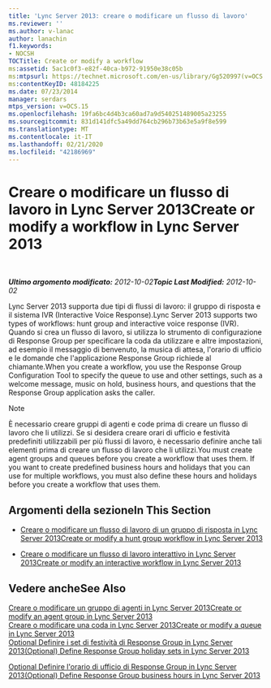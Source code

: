 ```yaml
---
title: 'Lync Server 2013: creare o modificare un flusso di lavoro'
ms.reviewer: ''
ms.author: v-lanac
author: lanachin
f1.keywords:
- NOCSH
TOCTitle: Create or modify a workflow
ms:assetid: 5ac1c0f3-e82f-40ca-b972-91950e38c05b
ms:mtpsurl: https://technet.microsoft.com/en-us/library/Gg520997(v=OCS.15)
ms:contentKeyID: 48184225
ms.date: 07/23/2014
manager: serdars
mtps_version: v=OCS.15
ms.openlocfilehash: 19fa6bc4d4b3ca60ad7a9d540251489005a23255
ms.sourcegitcommit: 831d141dfc5a49dd764cb296b73b63e5a9f8e599
ms.translationtype: MT
ms.contentlocale: it-IT
ms.lasthandoff: 02/21/2020
ms.locfileid: "42186969"
---
```

<div data-xmlns="http://www.w3.org/1999/xhtml">

<div class="topic" data-xmlns="http://www.w3.org/1999/xhtml" data-msxsl="urn:schemas-microsoft-com:xslt" data-cs="https://msdn.microsoft.com/">

<div data-asp="https://msdn2.microsoft.com/asp">

# <a name="create-or-modify-a-workflow-in-lync-server-2013"></a><span data-ttu-id="38af5-102">Creare o modificare un flusso di lavoro in Lync Server 2013</span><span class="sxs-lookup"><span data-stu-id="38af5-102">Create or modify a workflow in Lync Server 2013</span></span>

</div>

<div id="mainSection">

<div id="mainBody">

<span> </span>

<span data-ttu-id="38af5-103">_**Ultimo argomento modificato:** 2012-10-02_</span><span class="sxs-lookup"><span data-stu-id="38af5-103">_**Topic Last Modified:** 2012-10-02_</span></span>

<span data-ttu-id="38af5-104">Lync Server 2013 supporta due tipi di flussi di lavoro: il gruppo di risposta e il sistema IVR (Interactive Voice Response).</span><span class="sxs-lookup"><span data-stu-id="38af5-104">Lync Server 2013 supports two types of workflows: hunt group and interactive voice response (IVR).</span></span> <span data-ttu-id="38af5-105">Quando si crea un flusso di lavoro, si utilizza lo strumento di configurazione di Response Group per specificare la coda da utilizzare e altre impostazioni, ad esempio il messaggio di benvenuto, la musica di attesa, l'orario di ufficio e le domande che l'applicazione Response Group richiede al chiamante.</span><span class="sxs-lookup"><span data-stu-id="38af5-105">When you create a workflow, you use the Response Group Configuration Tool to specify the queue to use and other settings, such as a welcome message, music on hold, business hours, and questions that the Response Group application asks the caller.</span></span>

<div>


> [!NOTE]  
> <span data-ttu-id="38af5-p102">È necessario creare gruppi di agenti e code prima di creare un flusso di lavoro che li utilizzi. Se si desidera creare orari di ufficio e festività predefiniti utilizzabili per più flussi di lavoro, è necessario definire anche tali elementi prima di creare un flusso di lavoro che li utilizzi.</span><span class="sxs-lookup"><span data-stu-id="38af5-p102">You must create agent groups and queues before you create a workflow that uses them. If you want to create predefined business hours and holidays that you can use for multiple workflows, you must also define these hours and holidays before you create a workflow that uses them.</span></span>



</div>

<div>

## <a name="in-this-section"></a><span data-ttu-id="38af5-108">Argomenti della sezione</span><span class="sxs-lookup"><span data-stu-id="38af5-108">In This Section</span></span>

  - [<span data-ttu-id="38af5-109">Creare o modificare un flusso di lavoro di un gruppo di risposta in Lync Server 2013</span><span class="sxs-lookup"><span data-stu-id="38af5-109">Create or modify a hunt group workflow in Lync Server 2013</span></span>](lync-server-2013-create-or-modify-a-hunt-group-workflow.md)

  - [<span data-ttu-id="38af5-110">Creare o modificare un flusso di lavoro interattivo in Lync Server 2013</span><span class="sxs-lookup"><span data-stu-id="38af5-110">Create or modify an interactive workflow in Lync Server 2013</span></span>](lync-server-2013-create-or-modify-an-interactive-workflow.md)

</div>

<div>

## <a name="see-also"></a><span data-ttu-id="38af5-111">Vedere anche</span><span class="sxs-lookup"><span data-stu-id="38af5-111">See Also</span></span>


[<span data-ttu-id="38af5-112">Creare o modificare un gruppo di agenti in Lync Server 2013</span><span class="sxs-lookup"><span data-stu-id="38af5-112">Create or modify an agent group in Lync Server 2013</span></span>](lync-server-2013-create-or-modify-an-agent-group.md)  
[<span data-ttu-id="38af5-113">Creare o modificare una coda in Lync Server 2013</span><span class="sxs-lookup"><span data-stu-id="38af5-113">Create or modify a queue in Lync Server 2013</span></span>](lync-server-2013-create-or-modify-a-queue.md)  
[<span data-ttu-id="38af5-114">Optional Definire i set di festività di Response Group in Lync Server 2013</span><span class="sxs-lookup"><span data-stu-id="38af5-114">(Optional) Define Response Group holiday sets in Lync Server 2013</span></span>](lync-server-2013-optional-define-response-group-holiday-sets.md)  


[<span data-ttu-id="38af5-115">Optional Definire l'orario di ufficio di Response Group in Lync Server 2013</span><span class="sxs-lookup"><span data-stu-id="38af5-115">(Optional) Define Response Group business hours in Lync Server 2013</span></span>](lync-server-2013-optional-define-response-group-business-hours.md)  
  

</div>

</div>

<span> </span>

</div>

</div>

</div>

